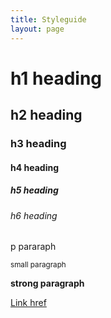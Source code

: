 ```yaml
---
title: Styleguide
layout: page
---
```



<h1>h1 heading</h1>
<h2>h2 heading</h2>
<h3>h3 heading</h3>
<h4>h4 heading</h4>
<h5>h5 heading</h5>
<h6>h6 heading</h6>
<p>p pararaph</p>
<p> <small>small paragraph</small> </p>
<p> <strong>strong paragraph</strong> </p>

<a href="http://www.url.com" target="_blank">Link href</a>
